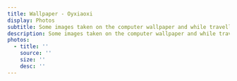 ```yaml
---
title: Wallpaper - Oyxiaoxi
display: Photos
subtitle: Some images taken on the computer wallpaper and while travelling
description: Some images taken on the computer wallpaper and while travelling
photos:
  - title: ''
    source: ''
    size: ''
    desc: ''
---
```


<ClientOnly>
  <Firefly/>
</ClientOnly>
